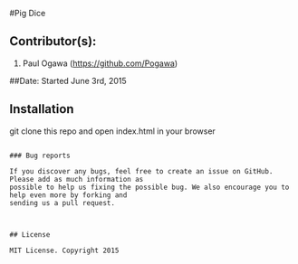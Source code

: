 #Pig Dice

## Contributor(s):
1. Paul Ogawa (https://github.com/Pogawa)


##Date: Started June 3rd, 2015

## Installation


git clone this repo and open index.html in your browser

```

### Bug reports

If you discover any bugs, feel free to create an issue on GitHub. Please add as much information as
possible to help us fixing the possible bug. We also encourage you to help even more by forking and
sending us a pull request.



## License

MIT License. Copyright 2015
